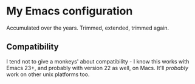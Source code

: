 # My Emacs configuration

Accumulated over the years. Trimmed, extended, trimmed again.

## Compatibility

I tend not to give a monkeys' about compatibility - I know this works with
Emacs 23+, and probably with version 22 as well, on Macs. It'll _probably_ work
on other unix platforms too. 
